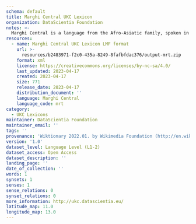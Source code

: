 ```yaml
---
schema: default
title: Marghi Central UKC Lexicon
organization: DataScientia Foundation
notes: >-
  Marghi Central is a language from the Afro-Asiatic family, spoken in Africa. The UKC Lexicon of Marghi Central is represented as a lexico-semantic network. It consists of words, word senses, synsets, as well as sense-level and synset-level relationships.
resources:
  - name: Marghi Central UKC Lexicon LMF format
    url: >-
      resources/b2483971-f2c0-435a-8249-8fafbfdac376/output-mrt.zip
    format: xml
    license: https://creativecommons.org/licenses/by-nc-sa/4.0/
    last_updated: 2023-04-17
    created: 2023-04-17
    size: 771
    release_date: 2023-04-17
    distribution_document: ''
    language: Marghi Central
    language_code: mrt
category:
  - UKC Lexicons
maintainer: DataScientia Foundation
maintainer_email: ''
tags: ''
provenance: 'Wiktionary 2022.01. by Wikimedia Foundation (http://en.wiktionary.org); Princeton WordNet 2.1 by Princeton University (https://wordnet.princeton.edu)'
version: '1.0'
dataset_level: Language Level (L1-2)
dataset_access: Open Access
dataset_description: ''
landing_page: ''
date_of_collection: ''
words: 1
synsets: 1
senses: 1
sense_relations: 0
synset_relations: 0
more_information: http://ukc.datascientia.eu/
latitude_map: 11.0
longitude_map: 13.0
---
```

